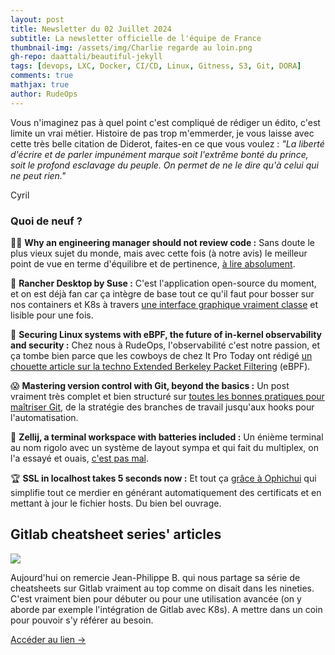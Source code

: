 ```yaml
---
layout: post
title: Newsletter du 02 Juillet 2024
subtitle: La newsletter officielle de l'équipe de France	
thumbnail-img: /assets/img/Charlie regarde au loin.png
gh-repo: daattali/beautiful-jekyll
tags: [devops, LXC, Docker, CI/CD, Linux, Gitness, S3, Git, DORA]
comments: true
mathjax: true
author: RudeOps
---
```



Vous n'imaginez pas à quel point c'est compliqué de rédiger un édito, c'est limite un vrai métier. Histoire de pas trop m'emmerder, je vous laisse avec cette très belle citation de Diderot, faites-en ce que vous voulez :  _"La liberté d'écrire et de parler impunément marque soit l'extrême bonté du prince, soit le profond esclavage du peuple. On permet de ne le dire qu'à celui qui ne peut rien."_  
  
Cyril

### Quoi de neuf ?

🏃‍♂️  **Why an engineering manager should not review code :** Sans doute le plus vieux sujet du monde, mais avec cette fois (à notre avis) le meilleur point de vue en terme d'équilibre et de pertinence,  [à lire absolument](https://betterprogramming.pub/why-an-engineering-manager-should-not-review-code-46f87c08db66).

💝 **Rancher Desktop by Suse :** C'est l'application open-source du moment, et on est déjà fan car ça intègre de base tout ce qu'il faut pour bosser sur nos containers et K8s à travers  [une interface graphique vraiment classe](https://rancherdesktop.io/)  et lisible pour une fois.

🥇  **Securing Linux systems with eBPF, the future of in-kernel observability and security :** Chez nous à RudeOps, l'observabilité c'est notre passion, et ça tombe bien parce que les cowboys de chez It Pro Today ont rédigé  [un chouette article sur la techno Extended Berkeley Packet Filtering](https://www.itprotoday.com/linux-os/securing-linux-systems-with-ebpf-the-future-of-in-kernel-observability-and-security)  (eBPF).

😱 **Mastering version control with Git, beyond the basics :** Un post vraiment très complet et bien structuré sur  [toutes les bonnes pratiques pour maîtriser Git](https://dev.to/gauri1504/mastering-version-control-with-git-beyond-the-basics-44ib), de la stratégie des branches de travail jusqu'aux hooks pour l'automatisation.

🚀  **Zellij, a terminal workspace with batteries included :** Un énième terminal au nom rigolo avec un système de layout sympa et qui fait du multiplex, on l'a essayé et ouais,  [c'est pas mal](https://zellij.dev/).

🏆  **SSL in localhost takes 5 seconds now :** Et tout ça  [grâce à Ophichui](https://github.com/apilylabs/ophiuchi-desktop)  qui simplifie tout ce merdier en générant automatiquement des certificats et en mettant à jour le fichier hosts. Du bien bel ouvrage.


## Gitlab cheatsheet series' articles

![](https://storage.mlcdn.com/account_image/325165/EipbH28lOYLYtVLmlTenhkkTofbQIzZ5m8EnfOSC.png)

Aujourd'hui on remercie Jean-Philippe B. qui nous partage sa série de cheatsheets sur Gitlab vraiment au top comme on disait dans les nineties. C'est vraiment bien pour débuter ou pour une utilisation avancée (on y aborde par exemple l'intégration de Gitlab avec K8s). A mettre dans un coin pour pouvoir s'y référer au besoin.  

[Accéder au lien ->](https://dev.to/jphi_baconnais/series/12928)